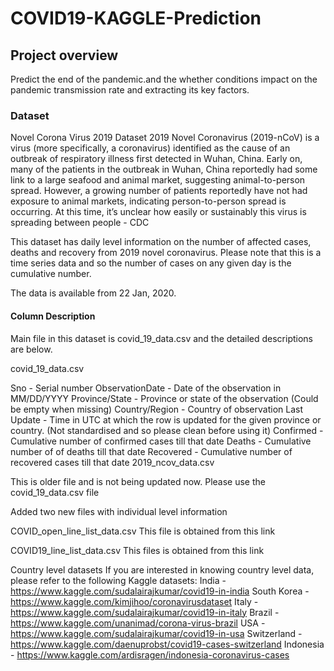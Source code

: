 # COVID19-KAGGLE-Prediction
## Project overview
Predict the end of the pandemic.and the whether conditions impact on the pandemic transmission rate and extracting its key factors.
### Dataset
Novel Corona Virus 2019 Dataset
2019 Novel Coronavirus (2019-nCoV) is a virus (more specifically, a coronavirus) identified as the cause of an outbreak of respiratory illness first detected in Wuhan, China. Early on, many of the patients in the outbreak in Wuhan, China reportedly had some link to a large seafood and animal market, suggesting animal-to-person spread. However, a growing number of patients reportedly have not had exposure to animal markets, indicating person-to-person spread is occurring. At this time, it’s unclear how easily or sustainably this virus is spreading between people - CDC

This dataset has daily level information on the number of affected cases, deaths and recovery from 2019 novel coronavirus. Please note that this is a time series data and so the number of cases on any given day is the cumulative number.

The data is available from 22 Jan, 2020.
#### Column Description

Main file in this dataset is covid_19_data.csv and the detailed descriptions are below.

covid_19_data.csv

Sno - Serial number
ObservationDate - Date of the observation in MM/DD/YYYY
Province/State - Province or state of the observation (Could be empty when missing)
Country/Region - Country of observation
Last Update - Time in UTC at which the row is updated for the given province or country. (Not standardised and so please clean before using it)
Confirmed - Cumulative number of confirmed cases till that date
Deaths - Cumulative number of of deaths till that date
Recovered - Cumulative number of recovered cases till that date
2019_ncov_data.csv

This is older file and is not being updated now. Please use the covid_19_data.csv file

Added two new files with individual level information

COVID_open_line_list_data.csv
This file is obtained from this link

COVID19_line_list_data.csv
This files is obtained from this link

Country level datasets
If you are interested in knowing country level data, please refer to the following Kaggle datasets:
India - https://www.kaggle.com/sudalairajkumar/covid19-in-india
South Korea - https://www.kaggle.com/kimjihoo/coronavirusdataset
Italy - https://www.kaggle.com/sudalairajkumar/covid19-in-italy
Brazil - https://www.kaggle.com/unanimad/corona-virus-brazil
USA - https://www.kaggle.com/sudalairajkumar/covid19-in-usa
Switzerland - https://www.kaggle.com/daenuprobst/covid19-cases-switzerland
Indonesia - https://www.kaggle.com/ardisragen/indonesia-coronavirus-cases
